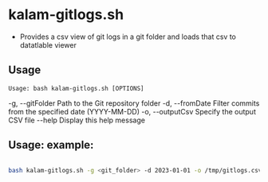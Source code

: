 # kalam-gitlogs.sh

- Provides a csv view of git logs in a git folder and loads that csv to datatlable viewer

## Usage
    Usage: bash kalam-gitlogs.sh [OPTIONS]
  -g, --gitFolder  Path to the Git repository folder
  -d, --fromDate   Filter commits from the specified date (YYYY-MM-DD)
  -o, --outputCsv  Specify the output CSV file
  --help           Display this help message

## Usage: example:

```bash

bash kalam-gitlogs.sh -g <git_folder> -d 2023-01-01 -o /tmp/gitlogs.csv

```
